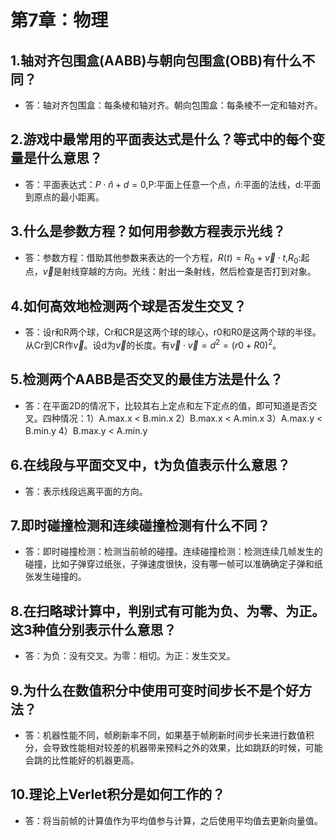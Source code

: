# 第7章：物理
## 1.轴对齐包围盒(AABB)与朝向包围盒(OBB)有什么不同？
- 答：轴对齐包围盒：每条棱和轴对齐。朝向包围盒：每条棱不一定和轴对齐。
## 2.游戏中最常用的平面表达式是什么？等式中的每个变量是什么意思？
- 答：平面表达式：$P\cdot\hat{n}+d=0$,P:平面上任意一个点，$\hat{n}$:平面的法线，d:平面到原点的最小距离。
## 3.什么是参数方程？如何用参数方程表示光线？
- 答：参数方程：借助其他参数来表达的一个方程，$R(t)=R_0+\vec{v}\cdot t$,$R_0$:起点，$\vec{v}$是射线穿越的方向。光线：射出一条射线，然后检查是否打到对象。
## 4.如何高效地检测两个球是否发生交叉？
- 答：设r和R两个球，Cr和CR是这两个球的球心，r0和R0是这两个球的半径。从Cr到CR作$\vec{v}$。设d为$\vec{v}$的长度。有$\vec{v}\cdot\vec{v}=d^2=(r0+R0)^2$。
## 5.检测两个AABB是否交叉的最佳方法是什么？
- 答：在平面2D的情况下，比较其右上定点和左下定点的值，即可知道是否交叉。四种情况：1）A.max.x < B.min.x 2）B.max.x < A.min.x 3）A.max.y < B.min.y 4）B.max.y < A.min.y
## 6.在线段与平面交叉中，t为负值表示什么意思？
- 答：表示线段远离平面的方向。
## 7.即时碰撞检测和连续碰撞检测有什么不同？
- 答：即时碰撞检测：检测当前帧的碰撞。连续碰撞检测：检测连续几帧发生的碰撞，比如子弹穿过纸张，子弹速度很快，没有哪一帧可以准确确定子弹和纸张发生碰撞的。
## 8.在扫略球计算中，判别式有可能为负、为零、为正。这3种值分别表示什么意思？
- 答：为负：没有交叉。为零：相切。为正：发生交叉。
## 9.为什么在数值积分中使用可变时间步长不是个好方法？
- 答：机器性能不同，帧刷新率不同，如果基于帧刷新时间步长来进行数值积分，会导致性能相对较差的机器带来预料之外的效果，比如跳跃的时候，可能会跳的比性能好的机器更高。
## 10.理论上Verlet积分是如何工作的？
- 答：将当前帧的计算值作为平均值参与计算，之后使用平均值去更新向量值。